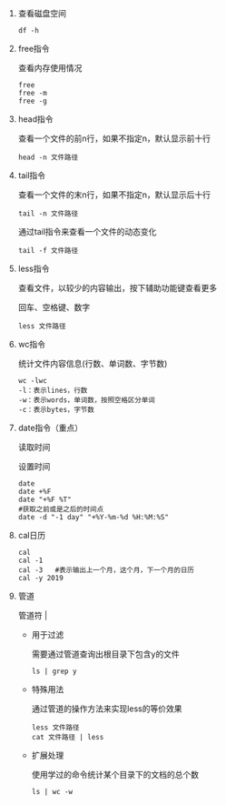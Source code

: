 1. 查看磁盘空间

   ```shell
   df -h
   ```

2. free指令

   查看内存使用情况

   ```shell
   free
   free -m
   free -g
   ```

3. head指令

   查看一个文件的前n行，如果不指定n，默认显示前十行

   ```shell
   head -n 文件路径
   ```

4. tail指令

   查看一个文件的末n行，如果不指定n，默认显示后十行

   ```shell
   tail -n 文件路径
   ```

   通过tail指令来查看一个文件的动态变化

   ```shell
   tail -f 文件路径
   ```

5. less指令

   查看文件，以较少的内容输出，按下辅助功能键查看更多

   回车、空格键、数字

   ```shell
   less 文件路径
   ```

6. wc指令

   统计文件内容信息(行数、单词数、字节数)

   ```shell
   wc -lwc
   -l：表示lines，行数
   -w：表示words，单词数，按照空格区分单词
   -c：表示bytes，字节数
   ```

7. date指令（重点）

   读取时间

   设置时间
   
   ```shell
   date
   date +%F
   date "+%F %T"
   #获取之前或是之后的时间点
   date -d "-1 day" "+%Y-%m-%d %H:%M:%S"
   ```
   
8. cal日历

   ```shell
   cal
   cal -1
   cal -3	#表示输出上一个月，这个月，下一个月的日历
   cal -y 2019
   ```

9. 管道

   管道符 |

   - 用于过滤

     需要通过管道查询出根目录下包含y的文件

     ```shell
     ls | grep y
     ```

     

   - 特殊用法

     通过管道的操作方法来实现less的等价效果

     ```shell
     less 文件路径
     cat 文件路径 | less
     ```

     

   - 扩展处理

     使用学过的命令统计某个目录下的文档的总个数

     ```shell
     ls | wc -w
     ```

     